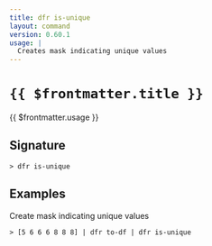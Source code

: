 ```yaml
---
title: dfr is-unique
layout: command
version: 0.60.1
usage: |
  Creates mask indicating unique values
---
```


# `{{ $frontmatter.title }}`

<div style='white-space: pre-wrap;'>{{ $frontmatter.usage }}</div>

## Signature

`> dfr is-unique `

## Examples

Create mask indicating unique values

```shell
> [5 6 6 6 8 8 8] | dfr to-df | dfr is-unique
```
